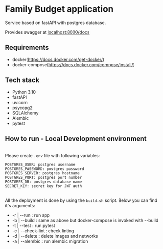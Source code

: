 # Family Budget application

Service based on fastAPI with postgres database.

Provides swagger at <localhost:8000/docs>

## Requirements

- docker(<https://docs.docker.com/get-docker/>)
- docker-compose(<https://docs.docker.com/compose/install/>)

## Tech stack

- Python 3.10
- fastAPI
- uvicorn
- psycopg2
- SQLAlchemy
- Alembic
- pytest

## How to run - Local Development environment

\
Please create `.env` file with following variables:

```
POSTGRES_USER: postgres username
POSTGRES_PASSWORD: postgres password
POSTGRES_SERVER: postgres hostname
POSTGRES_PORT: postgres port number
POSTGRES_DB: postgres database name
SECRET_KEY: secret key for JWT auth
```

\
All the deployment is done by using the `build.sh` script. Below you can find it's arguments:

- -r | --run : run app
- -b | --build : same as above but docker-compose is invoked with --build
- -t | --test : run pytest
- -c | --check-lint : check linting
- -d | --delete : delete images and networks
- -a | --alembic : run alembic migration
